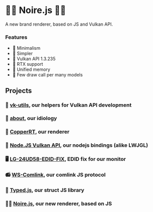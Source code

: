 # 👩‍🎤 Noire.js 👩‍🎤

A new brand renderer, based on JS and Vulkan API.

### Features

- 📱 Minimalism
- 📱 Simpler
- 📱 Vulkan API 1.3.235
- 📱 RTX support
- 📱 Unified memory
- 📱 Few draw call per many models

## Projects

### 📀 [vk-utils](https://github.com/hydra2s/vk-utils), our helpers for Vulkan API development 
### 🥀 [about](https://github.com/hydra2s-info/about), our idiology
### 🌋 [CopperRT](https://github.com/hydra2s/CopperRT), our renderer
### 🍵 [Node.JS Vulkan API](https://github.com/hydra2s/node-vulkan-api), our nodejs bindings (alike LWJGL)
### 🖥️ [LG-24UD58-EDID-FIX](https://github.com/hydra2s/LG-24UD58-EDID-FIX), EDID fix for our monitor
### 📻 [WS-Comlink](https://github.com/hydra2s/ws-comlink), our comlink JS protocol
### 🧩 [Typed.js](https://github.com/hydra2s/typed.js), our struct JS library
### 👩‍🎤 [Noire.js](https://github.com/hydra2s/noire.js), our new renderer, based on JS
